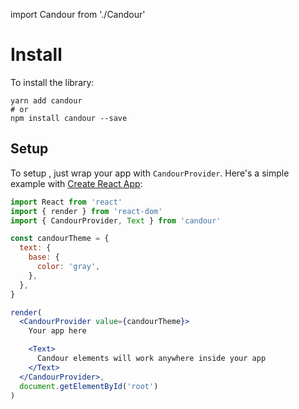 import Candour from './Candour'

# Install

To install the library:
```
yarn add candour
# or
npm install candour --save
```

## Setup

To setup <Candour />, just wrap your app with `CandourProvider`.
Here's a simple example with
[Create React App](https://facebook.github.io/create-react-app/):

```jsx
import React from 'react'
import { render } from 'react-dom'
import { CandourProvider, Text } from 'candour'

const candourTheme = {
  text: {
    base: {
      color: 'gray',
    },
  },
}

render(
  <CandourProvider value={candourTheme}>
    Your app here

    <Text>
      Candour elements will work anywhere inside your app
    </Text>
  </CandourProvider>,
  document.getElementById('root')
)
```
